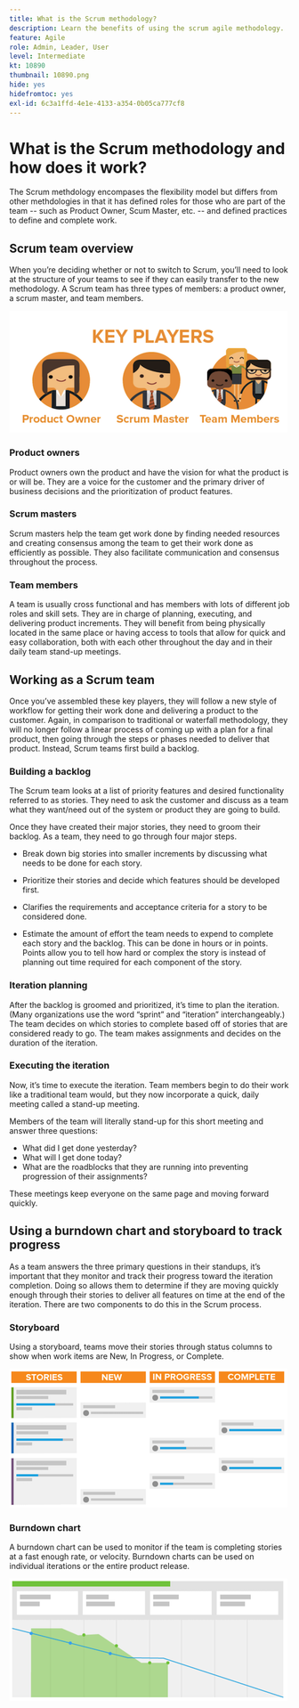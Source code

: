 ```yaml
---
title: What is the Scrum methodology?
description: Learn the benefits of using the scrum agile methodology.
feature: Agile
role: Admin, Leader, User
level: Intermediate
kt: 10890
thumbnail: 10890.png
hide: yes
hidefromtoc: yes
exl-id: 6c3a1ffd-4e1e-4133-a354-0b05ca777cf8
---
```

# What is the Scrum methodology and how does it work?

The Scrum methdology encompases the flexibility model but differs from other methdologies in that it has defined roles for those who are part of the team -- such as Product Owner, Scum Master, etc. -- and defined practices to define and complete work.

## Scrum team overview

When you’re deciding whether or not to switch to Scrum, you’ll need to look at the structure of your teams to see if they can easily transfer to the new methodology. A Scrum team has three types of members: a product owner, a scrum master, and team members. 

![Scrum team members](assets/scrumteammembers-01.png)

### Product owners 

Product owners own the product and have the vision for what the product is or will be. They are a voice for the customer and the primary driver of business decisions and the prioritization of product features. 


### Scrum masters 

Scrum masters help the team get work done by finding needed resources and creating consensus among the team to get their work done as efficiently as possible. They also facilitate communication and consensus throughout the process.  


### Team members 

A team is usually cross functional and has members with lots of different job roles and skill sets. They are in charge of planning, executing, and delivering product increments. They will benefit from being physically located in the same place or having access to tools that allow for quick and easy collaboration, both with each other throughout the day and in their daily team stand-up meetings. 


## Working as a Scrum team 

Once you’ve assembled these key players, they will follow a new style of workflow for getting their work done and delivering a product to the customer. Again, in comparison to traditional or waterfall methodology, they will no longer follow a linear process of coming up with a plan for a final product, then going through the steps or phases needed to deliver that product. Instead, Scrum teams first build a backlog.  

 

### Building a backlog 

The Scrum team looks at a list of priority features and desired functionality referred to as stories. They need to ask the customer and discuss as a team what they want/need out of the system or product they are going to build.  


Once they have created their major stories, they need to groom their backlog. As a team, they need to go through four major steps. 


* Break down big stories into smaller increments by discussing what needs to be done for each story. 

* Prioritize their stories and decide which features should be developed first.  

* Clarifies the requirements and acceptance criteria for a story to be considered done.  

* Estimate the amount of effort the team needs to expend to complete each story and the backlog. This can be done in hours or in points. Points allow you to tell how hard or complex the story is instead of planning out time required for each component of the story.  
 

### Iteration planning 

After the backlog is groomed and prioritized, it’s time to plan the iteration. (Many organizations use the word “sprint” and “iteration” interchangeably.) The team decides on which stories to complete based off of stories that are considered ready to go. The team makes assignments and decides on the duration of the iteration. 

 

### Executing the iteration 

Now, it’s time to execute the iteration. Team members begin to do their work like a traditional team would, but they now incorporate a quick, daily meeting called a stand-up meeting. 

Members of the team will literally stand-up for this short meeting and answer three questions:  

* What did I get done yesterday?  
* What will I get done today?  
* What are the roadblocks that they are running into preventing progression of their assignments?  
 

These meetings keep everyone on the same page and moving forward quickly. 

 

## Using a burndown chart and storyboard to track progress 

As a team answers the three primary questions in their standups, it’s important that they monitor and track their progress toward the iteration completion. Doing so allows them to determine if they are moving quickly enough through their stories to deliver all features on time at the end of the iteration. There are two components to do this in the Scrum process.  


### Storyboard 

Using a storyboard, teams move their stories through status columns to show when work items are New, In Progress, or Complete. 

![Storyboard](assets/storyboard-01.png)


### Burndown chart 

A burndown chart can be used to monitor if the team is completing stories at a fast enough rate, or velocity. Burndown charts can be used on individual iterations or the entire product release. 

![Burndown chart](assets/burndown-01.png)
